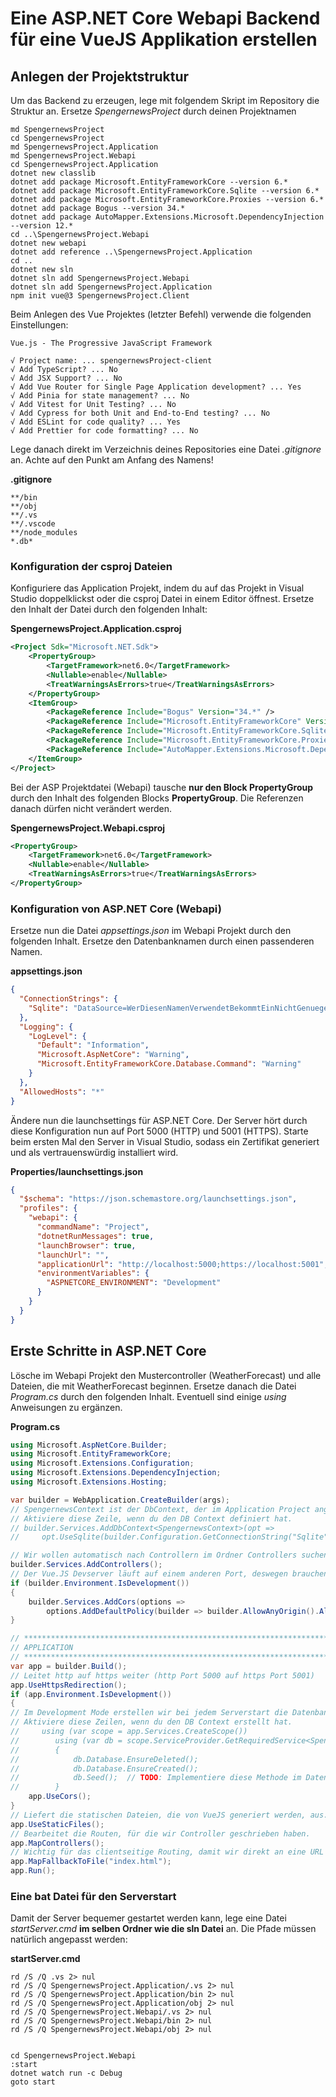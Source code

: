 # Eine ASP.NET Core Webapi Backend für eine VueJS Applikation erstellen

## Anlegen der Projektstruktur

Um das Backend zu erzeugen, lege mit folgendem Skript im Repository die Struktur an. Ersetze
*SpengernewsProject* durch deinen Projektnamen

```
md SpengernewsProject
cd SpengernewsProject
md SpengernewsProject.Application
md SpengernewsProject.Webapi
cd SpengernewsProject.Application
dotnet new classlib
dotnet add package Microsoft.EntityFrameworkCore --version 6.*
dotnet add package Microsoft.EntityFrameworkCore.Sqlite --version 6.*
dotnet add package Microsoft.EntityFrameworkCore.Proxies --version 6.*
dotnet add package Bogus --version 34.*
dotnet add package AutoMapper.Extensions.Microsoft.DependencyInjection --version 12.*
cd ..\SpengernewsProject.Webapi
dotnet new webapi
dotnet add reference ..\SpengernewsProject.Application
cd ..
dotnet new sln
dotnet sln add SpengernewsProject.Webapi
dotnet sln add SpengernewsProject.Application
npm init vue@3 SpengernewsProject.Client
```

Beim Anlegen des Vue Projektes (letzter Befehl) verwende die folgenden Einstellungen:

```
Vue.js - The Progressive JavaScript Framework

√ Project name: ... spengernewsProject-client
√ Add TypeScript? ... No
√ Add JSX Support? ... No
√ Add Vue Router for Single Page Application development? ... Yes
√ Add Pinia for state management? ... No
√ Add Vitest for Unit Testing? ... No
√ Add Cypress for both Unit and End-to-End testing? ... No
√ Add ESLint for code quality? ... Yes
√ Add Prettier for code formatting? ... No
```

Lege danach direkt im Verzeichnis deines Repositories eine Datei *.gitignore* an. Achte auf den
Punkt am Anfang des Namens!

**.gitignore**
```
**/bin
**/obj
**/.vs
**/.vscode
**/node_modules
*.db*
```

### Konfiguration der csproj Dateien

Konfiguriere das Application Projekt, indem du auf das Projekt in Visual Studio doppelklickst oder
die csproj Datei in einem Editor öffnest. Ersetze den Inhalt der Datei durch den folgenden Inhalt:

**SpengernewsProject.Application.csproj**
```xml
<Project Sdk="Microsoft.NET.Sdk">
	<PropertyGroup>
		<TargetFramework>net6.0</TargetFramework>
		<Nullable>enable</Nullable>
		<TreatWarningsAsErrors>true</TreatWarningsAsErrors>
	</PropertyGroup>
	<ItemGroup>
		<PackageReference Include="Bogus" Version="34.*" />	
		<PackageReference Include="Microsoft.EntityFrameworkCore" Version="6.*" />
		<PackageReference Include="Microsoft.EntityFrameworkCore.Sqlite" Version="6.*" />
		<PackageReference Include="Microsoft.EntityFrameworkCore.Proxies" Version="6.*" />
		<PackageReference Include="AutoMapper.Extensions.Microsoft.DependencyInjection" Version="12.*" />
	</ItemGroup>
</Project>
```

Bei der ASP Projektdatei (Webapi) tausche **nur den Block PropertyGroup** durch den Inhalt des folgenden
Blocks **PropertyGroup**. Die Referenzen danach dürfen nicht verändert werden.

**SpengernewsProject.Webapi.csproj**
```xml
<PropertyGroup>
    <TargetFramework>net6.0</TargetFramework>
    <Nullable>enable</Nullable>
    <TreatWarningsAsErrors>true</TreatWarningsAsErrors>
</PropertyGroup>
```

### Konfiguration von ASP.NET Core (Webapi)

Ersetze nun die Datei *appsettings.json* im Webapi Projekt durch den folgenden Inhalt. Ersetze
den Datenbanknamen durch einen passenderen Namen.

**appsettings.json**
```json
{
  "ConnectionStrings": {
    "Sqlite": "DataSource=WerDiesenNamenVerwendetBekommtEinNichtGenuegend.db"
  },
  "Logging": {
    "LogLevel": {
      "Default": "Information",
      "Microsoft.AspNetCore": "Warning",
      "Microsoft.EntityFrameworkCore.Database.Command": "Warning"
    }
  },
  "AllowedHosts": "*"
}
```

Ändere nun die launchsettings für ASP.NET Core. Der Server hört durch diese Konfiguration nun auf
Port 5000 (HTTP) und 5001 (HTTPS). Starte beim ersten Mal den Server in Visual Studio, sodass
ein Zertifikat generiert und als vertrauenswürdig installiert wird.

**Properties/launchsettings.json**
```json
{
  "$schema": "https://json.schemastore.org/launchsettings.json",
  "profiles": {
    "webapi": {
      "commandName": "Project",
      "dotnetRunMessages": true,
      "launchBrowser": true,
      "launchUrl": "",
      "applicationUrl": "http://localhost:5000;https://localhost:5001",
      "environmentVariables": {
        "ASPNETCORE_ENVIRONMENT": "Development"
      }
    }
  }
}

```

## Erste Schritte in ASP.NET Core

Lösche im Webapi Projekt den Mustercontroller (WeatherForecast) und alle Dateien, die mit
WeatherForecast beginnen. Ersetze danach die Datei *Program.cs* durch den folgenden Inhalt.
Eventuell sind einige *using* Anweisungen zu ergänzen.

**Program.cs**
```c#
using Microsoft.AspNetCore.Builder;
using Microsoft.EntityFrameworkCore;
using Microsoft.Extensions.Configuration;
using Microsoft.Extensions.DependencyInjection;
using Microsoft.Extensions.Hosting;

var builder = WebApplication.CreateBuilder(args);
// SpengernewsContext ist der DbContext, der im Application Project angelegt wurde.
// Aktiviere diese Zeile, wenn du den DB Context definiert hat.
// builder.Services.AddDbContext<SpengernewsContext>(opt =>
//     opt.UseSqlite(builder.Configuration.GetConnectionString("Sqlite")));

// Wir wollen automatisch nach Controllern im Ordner Controllers suchen.
builder.Services.AddControllers();
// Der Vue.JS Devserver läuft auf einem anderen Port, deswegen brauchen wir diese Konfiguration
if (builder.Environment.IsDevelopment())
{
    builder.Services.AddCors(options =>
        options.AddDefaultPolicy(builder => builder.AllowAnyOrigin().AllowAnyHeader().AllowAnyMethod()));
}

// *************************************************************************************************
// APPLICATION
// *************************************************************************************************
var app = builder.Build();
// Leitet http auf https weiter (http Port 5000 auf https Port 5001)
app.UseHttpsRedirection();
if (app.Environment.IsDevelopment())
{
// Im Development Mode erstellen wir bei jedem Serverstart die Datenbank neu.
// Aktiviere diese Zeilen, wenn du den DB Context erstellt hat.
//     using (var scope = app.Services.CreateScope())
//        using (var db = scope.ServiceProvider.GetRequiredService<SpengernewsContext>())
//        {
//            db.Database.EnsureDeleted();
//            db.Database.EnsureCreated();
//            db.Seed();  // TODO: Implementiere diese Methode im Datenbankcontext.
//        }
    app.UseCors();
}
// Liefert die statischen Dateien, die von VueJS generiert werden, aus.
app.UseStaticFiles();
// Bearbeitet die Routen, für die wir Controller geschrieben haben.
app.MapControllers();
// Wichtig für das clientseitige Routing, damit wir direkt an eine URL in der Client App steuern können.
app.MapFallbackToFile("index.html");
app.Run();

```

### Eine bat Datei für den Serverstart

Damit der Server bequemer gestartet werden kann, lege eine Datei *startServer.cmd* **im selben
Ordner wie die sln Datei** an. Die Pfade müssen natürlich angepasst werden:

**startServer.cmd**
```
rd /S /Q .vs 2> nul
rd /S /Q SpengernewsProject.Application/.vs 2> nul
rd /S /Q SpengernewsProject.Application/bin 2> nul
rd /S /Q SpengernewsProject.Application/obj 2> nul
rd /S /Q SpengernewsProject.Webapi/.vs 2> nul
rd /S /Q SpengernewsProject.Webapi/bin 2> nul
rd /S /Q SpengernewsProject.Webapi/obj 2> nul


cd SpengernewsProject.Webapi
:start
dotnet watch run -c Debug
goto start
```
